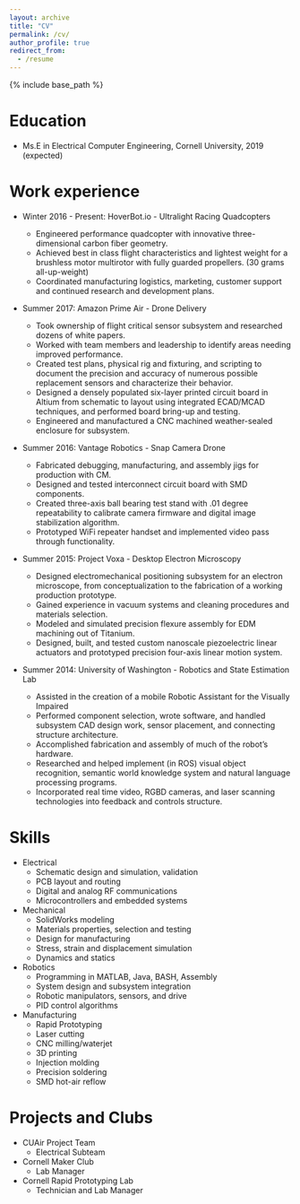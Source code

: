 ```yaml
---
layout: archive
title: "CV"
permalink: /cv/
author_profile: true
redirect_from:
  - /resume
---
```


{% include base_path %}

Education
======
* Ms.E in Electrical Computer Engineering, Cornell University, 2019 (expected)

Work experience
======
* Winter 2016 - Present: HoverBot.io - Ultralight Racing Quadcopters
  * Engineered performance quadcopter with innovative three-dimensional carbon fiber geometry.
  * Achieved best in class flight characteristics and lightest weight for a brushless motor multirotor
with fully guarded propellers. (30 grams all-up-weight)
  * Coordinated manufacturing logistics, marketing, customer support and continued research and
development plans.


* Summer 2017: Amazon Prime Air - Drone Delivery
  * Took ownership of flight critical sensor subsystem and researched dozens of white papers.
  * Worked with team members and leadership to identify areas needing improved performance.
  * Created test plans, physical rig and fixturing, and scripting to document the precision and
accuracy of numerous possible replacement sensors and characterize their behavior.
  * Designed a densely populated six-layer printed circuit board in Altium from schematic to layout
using integrated ECAD/MCAD techniques, and performed board bring-up and testing.
  * Engineered and manufactured a CNC machined weather-sealed enclosure for subsystem.


* Summer 2016: Vantage Robotics - Snap Camera Drone
  * Fabricated debugging, manufacturing, and assembly jigs for production with CM.
  * Designed and tested interconnect circuit board with SMD components.
  * Created three-axis ball bearing test stand with .01 degree repeatability to calibrate camera
firmware and digital image stabilization algorithm.
  * Prototyped WiFi repeater handset and implemented video pass through functionality.


* Summer 2015: Project Voxa - Desktop Electron Microscopy
  * Designed electromechanical positioning subsystem for an electron microscope, from
conceptualization to the fabrication of a working production prototype.
  * Gained experience in vacuum systems and cleaning procedures and materials selection.
  * Modeled and simulated precision flexure assembly for EDM machining out of Titanium.
  * Designed, built, and tested custom nanoscale piezoelectric linear actuators and prototyped
precision four-axis linear motion system.


* Summer 2014: University of Washington - Robotics and State Estimation Lab
  * Assisted in the creation of a mobile Robotic Assistant for the Visually Impaired
  * Performed component selection, wrote software, and handled subsystem CAD design work,
sensor placement, and connecting structure architecture.
  * Accomplished fabrication and assembly of much of the robot’s hardware.
  * Researched and helped implement (in ROS) visual object recognition, semantic world
knowledge system and natural language processing programs.
  * Incorporated real time video, RGBD cameras, and laser scanning technologies into feedback
and controls structure.

  
Skills
======
* Electrical
  * Schematic design and
simulation, validation
  * PCB layout and routing
  * Digital and analog RF
communications
  * Microcontrollers and
embedded systems
* Mechanical
  * SolidWorks modeling
  * Materials properties,
selection and testing
  * Design for manufacturing
  * Stress, strain and
displacement simulation
  * Dynamics and statics
* Robotics
  * Programming in MATLAB,
Java, BASH, Assembly
  * System design and
subsystem integration
  * Robotic manipulators,
sensors, and drive
  * PID control algorithms
* Manufacturing
  * Rapid Prototyping
  * Laser cutting
  * CNC milling/waterjet
  * 3D printing
  * Injection molding
  * Precision soldering
  * SMD hot-air reflow

  
Projects and Clubs
======
* CUAir Project Team
  * Electrical Subteam
* Cornell Maker Club
  * Lab Manager
* Cornell Rapid Prototyping Lab
  * Technician and Lab Manager